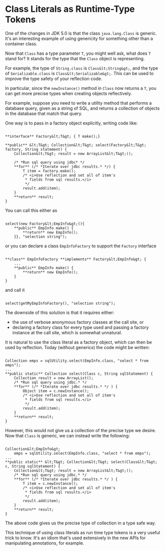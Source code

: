 
# Class Literals as Runtime-Type Tokens

One of the changes in JDK 5.0 is that the class `java.lang.Class` is generic. It's an interesting example of using genericity for something other than a container class.

Now that `Class` has a type parameter `T`, you might well ask, what does `T` stand for? It stands for the type that the `Class` object is representing.

For example, the type of `String.class` is `Class&lt;String&gt;`, and the type of `Serializable.class` is `Class&lt;Serializable&gt;`. This can be used to improve the type safety of your reflection code.

In particular, since the `newInstance()` method in `Class` now returns a `T`, you can get more precise types when creating objects reflectively.

For example, suppose you need to write a utility method that performs a database query, given as a string of SQL, and returns a collection of objects in the database that match that query.

One way is to pass in a factory object explicitly, writing code like:

```

**interface** Factory&lt;T&gt; { T make();} 

**public** &lt;T&gt; Collection&lt;T&gt; select(Factory&lt;T&gt; factory, String statement) { 
    Collection&lt;T&gt; result = new ArrayList&lt;T&gt;(); 

    /* *Run sql query using jdbc* */  
    **for** (/* *Iterate over jdbc results.* */) { 
        T item = factory.make();
        /* <i>Use reflection and set all of item's 
         * fields from sql results.</i> 
         */ 
        result.add(item); 
    } 
    **return** result; 
}

```

You can call this either as

```

select(new Factory&lt;EmpInfo&gt;(){ 
    **public** EmpInfo make() {
        **return** new EmpInfo();
    }}, "selection string");

```

or you can declare a class `EmpInfoFactory` to support the `Factory` interface

```

**class** EmpInfoFactory **implements** Factory&lt;EmpInfo&gt; {
    ...
    **public** EmpInfo make() { 
        **return** new EmpInfo();
    }
}

```

and call it

```

select(getMyEmpInfoFactory(), "selection string");

```

The downside of this solution is that it requires either:

- the use of verbose anonymous factory classes at the call site, or
- declaring a factory class for every type used and passing a factory instance at the call site, which is somewhat unnatural.

It is natural to use the class literal as a factory object, which can then be used by reflection. Today (without generics) the code might be written:

```

Collection emps = sqlUtility.select(EmpInfo.class, "select * from emps");
...
**public static** Collection select(Class c, String sqlStatement) { 
    Collection result = new ArrayList();
    /* *Run sql query using jdbc.* */
    **for** (/* *Iterate over jdbc results.* */ ) { 
        Object item = c.newInstance(); 
        /* <i>Use reflection and set all of item's
         * fields from sql results.</i> 
         */  
        result.add(item); 
    } 
    **return** result; 
}

```

However, this would not give us a collection of the precise type we desire. Now that `Class` is generic, we can instead write the following:

```

Collection&lt;EmpInfo&gt; 
    emps = sqlUtility.select(EmpInfo.class, "select * from emps");
...
**public static** &lt;T&gt; Collection&lt;T&gt; select(Class&lt;T&gt; c, String sqlStatement) { 
    Collection&lt;T&gt; result = new ArrayList&lt;T&gt;();
    /* *Run sql query using jdbc.* */
    **for** (/* *Iterate over jdbc results.* */ ) { 
        T item = c.newInstance(); 
        /* <i>Use reflection and set all of item's
         * fields from sql results.</i> 
         */  
        result.add(item);
    } 
    **return** result; 
} 

```

The above code gives us the precise type of collection in a type safe way.

This technique of using class literals as run time type tokens is a very useful trick to know. It's an idiom that's used extensively in the new APIs for manipulating annotations, for example.
